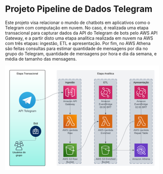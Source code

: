 # Projeto Pipeline de Dados Telegram
Este projeto visa relacionar o mundo de chatbots em aplicativos como o Telegram com computação em nuvem. No caso, é realizada uma etapa transacional para capturar dados da API do Telegram de bots pelo AWS API Gateway, e a partir disto uma etapa analítica realizada em nuvem na AWS com três etapas: ingestão, ETL e apresentação. Por fim, no AWS Athena são feitas consultas para estimar quantidade de mensagens por dia no grupo do Telegram, quantidade de mensagens por hora e dia da semana, e média de tamanho das mensagens.

<img src='https://github.com/mateus-miguel/projeto-pipeline-telegram/blob/main/imagens/aws_telegram_pipeline_v2.png?raw=true'/>
